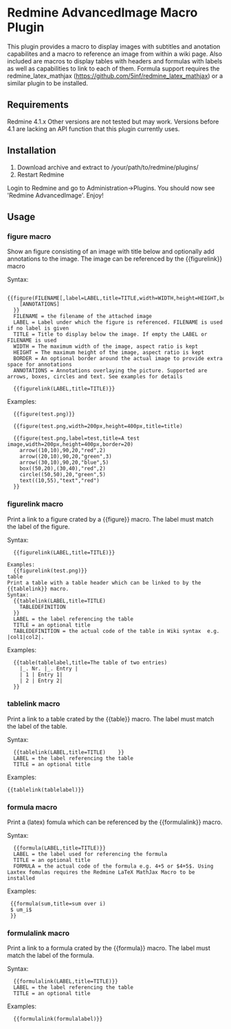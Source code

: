 Redmine AdvancedImage Macro Plugin
==================================

This plugin provides a macro to display images with subtitles and anotation capabilites and
a macro to reference an image from within a wiki page.
Also included are macros to display tables with headers and formulas with labels as well as capabilities to link to each of them.
Formula support requires the redmine_latex_mathjax (https://github.com/5inf/redmine_latex_mathjax) or a similar plugin to be installed.

Requirements
------------

Redmine 4.1.x
Other versions are not tested but may work.
Versions before 4.1 are lacking an API function that this plugin currently uses.

Installation
------------
1. Download archive and extract to /your/path/to/redmine/plugins/
2. Restart Redmine

Login to Redmine and go to Administration->Plugins. You should now see 'Redmine AdvancedImage'. Enjoy!

Usage
------------

### figure macro
 
Show an figure consisting of an image with title below and optionally add annotations to the image.
The image can be referenced by the {{figurelink}} macro

Syntax:

	  {{figure(FILENAME[,label=LABEL,title=TITLE,width=WIDTH,height=HEIGHT,border=BORDER)
		[ANNOTATIONS]
	  }}
	  FILENAME = the filename of the attached image
	  LABEL = Label under which the figure is referenced. FILENAME is used if no label is given
	  TITLE = Title to display below the image. If empty the LABEL or FILENAME is used
	  WIDTH = The maximum width of the image, aspect ratio is kept
	  HEIGHT = The maximum height of the image, aspect ratio is kept
	  BORDER = An optional border around the actual image to provide extra space for annotations
	  ANNOTATIONS = Annotations overlaying the picture. Supported are arrows, boxes, circles and text. See examples for details

	  {{figurelink(LABEL,title=TITLE)}}

Examples:

	  {{figure(test.png)}}

	  {{figure(test.png,width=200px,height=400px,title=title)

	  {{figure(test.png,label=test,title=A test image,width=200px,height=400px,border=20)
		arrow((10,10),90,20,"red",2)
		arrow((20,10),90,20,"green",3)
		arrow((30,10),90,20,"blue",5)
		box((50,20),(30,40),"red",2)
		circle((50,50),20,"green",5)
		text((10,55),"text","red")
	  }}

### figurelink macro

Print a link to a figure crated by a {{figure}} macro. The label must match the label of the figure.
    
Syntax:

	  {{figurelink(LABEL,title=TITLE)}}
  
    Examples:
	  {{figurelink(test.png)}}
    table
    Print a table with a table header which can be linked to by the {{tablelink}} macro.
    Syntax:
      {{tablelink(LABEL,title=TITLE)
        TABLEDEFINITION	
      }}
      LABEL = the label referencing the table
      TITLE = an optional title
      TABLEDEFINITION = the actual code of the table in Wiki syntax  e.g. |col1|col2|.
      
 Examples:
  
      {{table(tablelabel,title=The table of two entries)
        |_. Nr. |_. Entry |
        | 1 | Entry 1|
        | 2 | Entry 2|
      }}

### tablelink macro

Print a link to a table crated by the {{table}} macro. The label must match the label of the table.

Syntax:
      
      {{tablelink(LABEL,title=TITLE)	}}
      LABEL = the label referencing the table
      TITLE = an optional title
      
Examples:

    {{tablelink(tablelabel)}}
    
### formula macro

Print a (latex) fomula which can be referenced by the {{formulalink}} macro.
 
Syntax:
       
      {{formula(LABEL,title=TITLE)}}
      LABEL = the label used for referencing the formula
      TITLE = an optional title
      FORMULA = the actual code of the formula e.g. 4+5 or $4+5$. Using Laxtex fomulas requires the Redmine LaTeX MathJax Macro to be installed
    
Examples:

     {{formula(sum,title=sum over i)
     $ um_i$
     }}
    
### formulalink macro

Print a link to a formula crated by the {{formula}} macro. The label must match the label of the formula.

Syntax:

      {{formulalink(LABEL,title=TITLE)}}
      LABEL = the label referencing the table
      TITLE = an optional title
    
Examples:

      {{formulalink(formulalabel)}}
